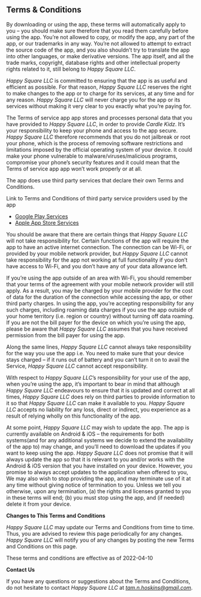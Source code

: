 **Terms & Conditions**
----------------

By downloading or using the app, these terms will automatically apply to you – you should make sure therefore that you read them carefully before using the app. You’re not allowed to copy, or modify the app, any part of the app, or our trademarks in any way. You’re not allowed to attempt to extract the source code of the app, and you also shouldn’t try to translate the app into other languages, or make derivative versions. The app itself, and all the trade marks, copyright, database rights and other intellectual property rights related to it, still belong to *Happy Square LLC*.

*Happy Square LLC* is committed to ensuring that the app is as useful and efficient as possible. For that reason, *Happy Square LLC* reserves the right to make changes to the app or to charge for its services, at any time and for any reason. *Happy Square LLC* will never charge you for the app or its services without making it very clear to you exactly what you’re paying for.

The Terms of service app app stores and processes personal data that you have provided to *Happy Square LLC*, in order to provide *Cardle Kidz*. It’s your responsibility to keep your phone and access to the app secure. *Happy Square LLC* therefore recommends that you do not jailbreak or root your phone, which is the process of removing software restrictions and limitations imposed by the official operating system of your device. It could make your phone vulnerable to malware/viruses/malicious programs, compromise your phone’s security features and it could mean that the Terms of service app app won’t work properly or at all.

The app does use third party services that declare their own Terms and Conditions.

Link to Terms and Conditions of third party service providers used by the app

*   [Google Play Services](https://policies.google.com/terms)
*   [Apple App Store Services](https://www.apple.com/legal/privacy/en-ww/)

You should be aware that there are certain things that *Happy Square LLC* will not take responsibility for. Certain functions of the app will require the app to have an active internet connection. The connection can be Wi-Fi, or provided by your mobile network provider, but *Happy Square LLC* cannot take responsibility for the app not working at full functionality if you don’t have access to Wi-Fi, and you don’t have any of your data allowance left.

If you’re using the app outside of an area with Wi-Fi, you should remember that your terms of the agreement with your mobile network provider will still apply. As a result, you may be charged by your mobile provider for the cost of data for the duration of the connection while accessing the app, or other third party charges. In using the app, you’re accepting responsibility for any such charges, including roaming data charges if you use the app outside of your home territory (i.e. region or country) without turning off data roaming. If you are not the bill payer for the device on which you’re using the app, please be aware that *Happy Square LLC* assumes that you have received permission from the bill payer for using the app.

Along the same lines, *Happy Square LLC* cannot always take responsibility for the way you use the app i.e. You need to make sure that your device stays charged – if it runs out of battery and you can’t turn it on to avail the Service, *Happy Square LLC* cannot accept responsibility.

With respect to *Happy Square LLC*’s responsibility for your use of the app, when you’re using the app, it’s important to bear in mind that although *Happy Square LLC* endeavours to ensure that it is updated and correct at all times, *Happy Square LLC* does rely on third parties to provide information to it so that *Happy Square LLC* can make it available to you. *Happy Square LLC* accepts no liability for any loss, direct or indirect, you experience as a result of relying wholly on this functionality of the app.

At some point, *Happy Square LLC* may wish to update the app. The app is currently available on Android & iOS – the requirements for both systems(and for any additional systems we decide to extend the availability of the app to) may change, and you’ll need to download the updates if you want to keep using the app. *Happy Square LLC* does not promise that it will always update the app so that it is relevant to you and/or works with the Android & iOS version that you have installed on your device. However, you promise to always accept updates to the application when offered to you, We may also wish to stop providing the app, and may terminate use of it at any time without giving notice of termination to you. Unless we tell you otherwise, upon any termination, (a) the rights and licenses granted to you in these terms will end; (b) you must stop using the app, and (if needed) delete it from your device.

**Changes to This Terms and Conditions**

*Happy Square LLC* may update our Terms and Conditions from time to time. Thus, you are advised to review this page periodically for any changes. *Happy Square LLC* will notify you of any changes by posting the new Terms and Conditions on this page.

These terms and conditions are effective as of 2022-04-10

**Contact Us**

If you have any questions or suggestions about the Terms and Conditions, do not hesitate to contact *Happy Square LLC* at *tam.n.hoskins@gmail.com*.